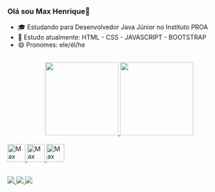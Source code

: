 ### Olá sou Max Henrique👋

- 🎓 Estudando para Desenvolvedor Java Júnior no Instituto PROA
- 📖 Estudo atualmente: HTML - CSS - JAVASCRIPT - BOOTSTRAP
- 😄 Pronomes: ele/él/he

<br>
<div align="center">
  <a href="https://github.com/MaxHenriique">
    <!--informações do perfil-->
    <img height="165px" src="https://github-readme-stats.vercel.app/api?username=maxhenriique&show_icons=true&theme=github_dark&include_all_commits=true&count_private=true"/>
    <!--Linguagem de programação que utiliza-->
  <img height="165px" src="https://github-readme-stats.vercel.app/api/top-langs/?username=maxhenriique&layout=compact&langs_count=7&theme=github_dark"/>
</div>
  
  <!--icones com suas habilidades + Link-->
<div style="display: inline_block">
  <br>
  <img alt="Max tem conhecimento em - Html5" width="40px" src="https://cdn.jsdelivr.net/gh/devicons/devicon/icons/html5/html5-original.svg"/>
  <img alt="Max tem conhecimento em - CSS3" width="40px" src="https://cdn.jsdelivr.net/gh/devicons/devicon/icons/css3/css3-original.svg"/>
  <img alt="Max tem conhecimento em - JavaScript" width="40px" src="https://cdn.jsdelivr.net/gh/devicons/devicon/icons/javascript/javascript-original.svg"/>
</div>
  
  ##
 <!--icones de suas Redes Sociais + Link-->
<div> 
  <a href="https://www.instagram.com/max._.henrique" target="_blank"><img src="https://img.shields.io/badge/Instagram-E4405F?style=for-the-badge&logo=instagram&logoColor=white"/>
  <a href="https://www.linkedin.com/in/max-henrique-fontes-286b731b6/" target="_blank"><img src="https://img.shields.io/badge/LinkedIn-0077B5?style=for-the-badge&logo=linkedin&logoColor=white"/>
  <a href="mailto:contato.maxhenrique@gmail.com" target="_blank"><img src="https://img.shields.io/badge/Gmail-D14836?style=for-the-badge&logo=gmail&logoColor=white"/>
</div>
